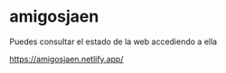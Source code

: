 # amigosjaen

Puedes consultar el estado de la web accediendo a ella

https://amigosjaen.netlify.app/

